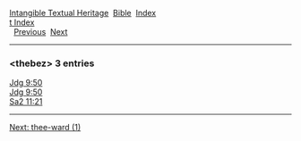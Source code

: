 [Intangible Textual Heritage](../../index)  [Bible](../index) 
[Index](index)   
[t Index](_t_)  
  [Previous](c11443)  [Next](c11445) 

------------------------------------------------------------------------

### &lt;thebez&gt; 3 entries

[Jdg 9:50](../kjv/jdg009.htm#050)  
[Jdg 9:50](../kjv/jdg009.htm#050)  
[Sa2 11:21](../kjv/sa2011.htm#021)  

------------------------------------------------------------------------

[Next: thee-ward (1)](c11445)
